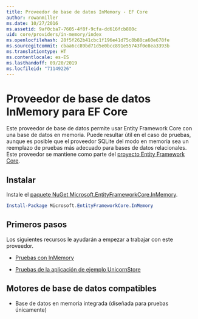 ```yaml
---
title: Proveedor de base de datos InMemory - EF Core
author: rowanmiller
ms.date: 10/27/2016
ms.assetid: 9af0cba7-7605-4f8f-9cfa-dd616fcb880c
uid: core/providers/in-memory/index
ms.openlocfilehash: 28f5f262b41cbc1f196e41d75c8b88ca60e678fe
ms.sourcegitcommit: cbaa6cc89bd71d5e0bcc891e55743f0e8ea3393b
ms.translationtype: HT
ms.contentlocale: es-ES
ms.lasthandoff: 09/20/2019
ms.locfileid: "71149226"
---
```

# <a name="ef-core-in-memory-database-provider"></a>Proveedor de base de datos InMemory para EF Core

Este proveedor de base de datos permite usar Entity Framework Core con una base de datos en memoria. Puede resultar útil en el caso de pruebas, aunque es posible que el proveedor SQLite del modo en memoria sea un reemplazo de pruebas más adecuado para bases de datos relacionales. Este proveedor se mantiene como parte del [proyecto Entity Framework Core](https://github.com/aspnet/EntityFrameworkCore).

## <a name="install"></a>Instalar

Instale el [paquete NuGet Microsoft.EntityFrameworkCore.InMemory](https://www.nuget.org/packages/Microsoft.EntityFrameworkCore.InMemory/).

``` powershell
Install-Package Microsoft.EntityFrameworkCore.InMemory
```

## <a name="get-started"></a>Primeros pasos

Los siguientes recursos le ayudarán a empezar a trabajar con este proveedor.
* [Pruebas con InMemory](../../miscellaneous/testing/in-memory.md)

* [Pruebas de la aplicación de ejemplo UnicornStore](https://github.com/rowanmiller/UnicornStore/blob/master/UnicornStore/src/UnicornStore.Tests/Controllers/ShippingControllerTests.cs)

## <a name="supported-database-engines"></a>Motores de base de datos compatibles

* Base de datos en memoria integrada (diseñada para pruebas únicamente)
